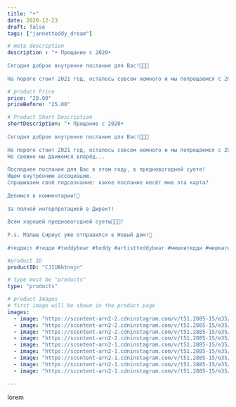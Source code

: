 ```yaml
---
title: "•"
date: 2020-12-23
draft: false
tags: ["jannetteddy_dream"]

# meta description
description : "• Прощание с 2020•⠀
⠀
Сегодня доброе внутренне послание для Вас!🤍🤍🤍⠀
⠀
На пороге стоит 2021 год, осталось совсем немного и мы попрощаемся с 2020годом, необычным"

# product Price
price: "20.00"
priceBefore: "25.00"

# Product Short Description
shortDescription: "• Прощание с 2020•⠀
⠀
Сегодня доброе внутренне послание для Вас!🤍🤍🤍⠀
⠀
На пороге стоит 2021 год, осталось совсем немного и мы попрощаемся с 2020годом, необычным, переломным для многих (в нескольких интерпретациях этого слова😅).⠀
Но свежие мы движемся вперёд...⠀
⠀
Последнее послание для Вас в этом году, в предновогодней суете! ⠀
Ищем внутреннюю ассоциацию.⠀
Спрашиваем своё подсознание: какое послание несёт мне эта карта?⠀
⠀
Делимся в комментарии!🤗⠀
⠀
За полной интерпретацией в Директ! ⠀
⠀
Всем хорошей предновогодней суеты🎄🎁🎉!⠀
⠀
P.s. Малыш Сириус уже отправился в Новый дом!🏡⠀
⠀
#теддист #тедди #teddybear #teddy #artistteddybear #мишкитедди #мишкатедди #teddybear🐻 #teddy🐻 #teddy_bear #teddybearlove #artistteddybear #artistteddy #своимируками #ручнаяработа #метафорическиекарты  #зима #арттерапия  #декабрь #картымак  #королевствотеддишик #психология #jannetteddy_психология"

#product ID
productID: "CJIUBbtnnjn"

# type must be "products"
type: "products"

# product Images
# first image will be shown in the product page
images:
  - image: "https://scontent-arn2-2.cdninstagram.com/v/t51.2885-15/e35/p1080x1080/132363721_149748790277105_2109763230766245241_n.jpg?_nc_ht=scontent-arn2-2.cdninstagram.com&_nc_cat=105&_nc_ohc=v8wsNTbSiLgAX9XHhVB&tp=1&oh=a3686d8f8fbeaeb680549379d440403e&oe=605C8D5B&ig_cache_key=MjQ3MDMxMjQ1MTg4OTgxNzI1Ng%3D%3D.2"
  - image: "https://scontent-arn2-2.cdninstagram.com/v/t51.2885-15/e35/p1080x1080/132030525_1103318723424812_6431648391869545349_n.jpg?_nc_ht=scontent-arn2-2.cdninstagram.com&_nc_cat=108&_nc_ohc=70uaKo2qwaAAX--mC-O&tp=1&oh=b8aad835afa5528dd069cd208ff5882d&oe=605A7DF9&ig_cache_key=MjQ3MDMxMjQ1MTg1NjI3ODQ0OA%3D%3D.2"
  - image: "https://scontent-arn2-2.cdninstagram.com/v/t51.2885-15/e35/p1080x1080/132658281_413513296740828_1621308328589605435_n.jpg?_nc_ht=scontent-arn2-2.cdninstagram.com&_nc_cat=100&_nc_ohc=m62PH2LbKUcAX_clas9&tp=1&oh=8a8b12d4466c7a289f3ce4c3a322fc4f&oe=605D8A4E&ig_cache_key=MjQ3MDMxMjQ1MTg5ODE4NDc4OQ%3D%3D.2"
  - image: "https://scontent-arn2-2.cdninstagram.com/v/t51.2885-15/e35/p1080x1080/132192420_432208711137377_576435560874954294_n.jpg?_nc_ht=scontent-arn2-2.cdninstagram.com&_nc_cat=105&_nc_ohc=BDyHeiHzCVYAX-oqydN&tp=1&oh=5a70c909e3225900e6b19b781f9b34a3&oe=605CA5AD&ig_cache_key=MjQ3MDMxMjQ1MTg4MTM4NTUzMw%3D%3D.2"
  - image: "https://scontent-arn2-1.cdninstagram.com/v/t51.2885-15/e35/p1080x1080/132355956_725909151383446_8923967348501436505_n.jpg?_nc_ht=scontent-arn2-1.cdninstagram.com&_nc_cat=110&_nc_ohc=p0CYWk6kg0oAX-tVexg&tp=1&oh=093c6fdbc6ab21f72dcca4005f664608&oe=605D36C0&ig_cache_key=MjQ3MDMxMjQ1MTg2NDY2ODgzMA%3D%3D.2"
  - image: "https://scontent-arn2-1.cdninstagram.com/v/t51.2885-15/e35/p1080x1080/132013107_2806264546369537_6633739998786303403_n.jpg?_nc_ht=scontent-arn2-1.cdninstagram.com&_nc_cat=101&_nc_ohc=i2wXmsKCUw8AX_RmGdl&tp=1&oh=0034e1d70c43b6616aec86f1f21bee5d&oe=605BEFDA&ig_cache_key=MjQ3MDMxMjQ1MTg4OTg5OTg4Ng%3D%3D.2"
  - image: "https://scontent-arn2-1.cdninstagram.com/v/t51.2885-15/e35/p1080x1080/132031473_2727004870943374_1508773893747382495_n.jpg?_nc_ht=scontent-arn2-1.cdninstagram.com&_nc_cat=110&_nc_ohc=CoEed6GdNpMAX-IxR0K&tp=1&oh=7ddbfbc9c4e41c3f7ab7db5c987736bb&oe=605D6BDE&ig_cache_key=MjQ3MDMxMjQ1MTk5MDQwNjc0MA%3D%3D.2"
  - image: "https://scontent-arn2-1.cdninstagram.com/v/t51.2885-15/e35/p1080x1080/132509356_1135957286861685_3240644761528260835_n.jpg?_nc_ht=scontent-arn2-1.cdninstagram.com&_nc_cat=109&_nc_ohc=Du-G7Pd5uT4AX9Wm4-Y&tp=1&oh=f8cb3c51fadf642a5b9797fd783b6e8b&oe=605B54B6&ig_cache_key=MjQ3MDMxMjQ1MTk3Mzc1NDk4OA%3D%3D.2"
  - image: "https://scontent-arn2-1.cdninstagram.com/v/t51.2885-15/e35/p1080x1080/132007940_408666413907398_4417141993069246388_n.jpg?_nc_ht=scontent-arn2-1.cdninstagram.com&_nc_cat=102&_nc_ohc=Ubxb04OmIYUAX8FiyBO&tp=1&oh=37be1b6b80934404ed0891324c8c2fc8&oe=605B971E&ig_cache_key=MjQ3MDMxMjQ1MTkwNjYyMDg0Ng%3D%3D.2"

---
```

lorem
